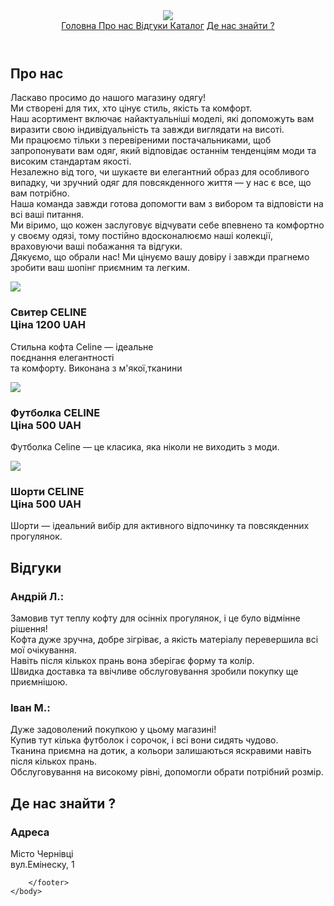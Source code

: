 

<html> 
    <head> 
        <title> Celine </title>
        <link rel="stylesheet" href="style.css"> 
    </head>
    <body> 
        <header>
            <img src="https://elle.com.kz/wp-content/uploads/2023/03/celine-logo.png" class="logo">
            <nav> 
                <a href=""> Головна </a>
                <a href=""> Про нас </a>
                 <a href=""> Відгуки </a>
                <a href=""> Каталог</a>
                <a href=""> Де нас знайти ?</a>
            </nav>
        </header>
        <main>
            <h2>Про нас</h2> 
            <p class="pro">Ласкаво просимо до нашого магазину одягу!<br>
                 Ми створені для тих, хто цінує стиль, якість та комфорт.<br> Наш асортимент включає найактуальніші моделі, які допоможуть вам виразити свою індивідуальність та завжди виглядати на висоті.<br>
Ми працюємо тільки з перевіреними постачальниками, щоб запропонувати вам одяг, який відповідає останнім тенденціям моди та високим стандартам якості.<br> Незалежно від того, чи шукаєте ви елегантний образ для особливого випадку, чи зручний одяг для повсякденного життя — у нас є все, що вам потрібно.<br>
Наша команда завжди готова допомогти вам з вибором та відповісти на всі ваші питання.<br> Ми віримо, що кожен заслуговує відчувати себе впевнено та комфортно у своєму одязі, тому постійно вдосконалюємо наші колекції, враховуючи ваші побажання та відгуки.<br>
Дякуємо, що обрали нас! Ми цінуємо вашу довіру і завжди прагнемо зробити ваш шопінг приємним та легким.</p>
<section class="catalog">
<div class="sviter"> 
    <img src="https://twicpics.celine.com/product-prd/images/large/2AD3X384D.38NO_1_FW23_P2_M.jpg?twic=v1/cover=1:1/resize-max=480">
    <h3>Свитер CELINE <br>
    Ціна 1200 UAH</h3>
    <p>Стильна кофта Celine — ідеальне<br> поєднання елегантності<br> та комфорту. Виконана з м'якої,тканини </p>
</div>
<div class="sviter"> 
    <img src="https://forage-clothing.com/cdn/shop/files/T-Shirt_Basic_black_679faf76-6669-4370-8a8f-9df3971081fd_1100x.jpg?v=1711875384">
    <h3>Футболка CELINE <br>
    Ціна 500 UAH</h3>
    <p>Футболка Celine — це класика, яка ніколи не виходить з моди. </p>
</div>
<div class="sviter"> 
    <img src="https://img4.dhresource.com/webp/m/0x0/f3/albu/km/y/06/cd471899-d4d8-4956-9b59-bbef0162aca4.jpg">
    <h3>Шорти CELINE <br>
    Ціна 500 UAH</h3>
    <p>Шорти  — ідеальний вибір для активного відпочинку та повсякденних прогулянок. </p>
</div>
</section>
      <h2>Відгуки</h2>
  <h3>Андрій Л.:</h3>
  <p> Замовив тут теплу кофту для осінніх прогулянок, і це було відмінне рішення!<br> Кофта дуже зручна, добре зігріває, а якість матеріалу перевершила всі мої очікування.<br> Навіть після кількох прань вона зберігає форму та колір.<br> Швидка доставка та ввічливе обслуговування зробили покупку ще приємнішою. </p>
  <h3>Іван М.: </h3>
  <p> Дуже задоволений покупкою у цьому магазині!<br>  Купив тут кілька футболок і сорочок, і всі вони сидять чудово.<br>  Тканина приємна на дотик, а кольори залишаються яскравими навіть після кількох прань. <br> Обслуговування на високому рівні, допомогли обрати потрібний розмір. </p>
<div class="adr">
<h2> Де нас знайти ? </h2>
<!-- Тут має бути інша картинка, мій скрін -->
<h3>Адреса</h3>
<p>Місто Чернівці<br>вул.Емінеску, 1</p>
</div>
        </main>
        <footer> 

        </footer>
    </body>
</html>  

 
